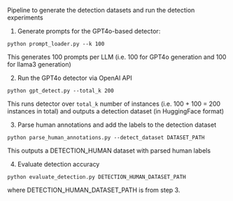 Pipeline to generate the detection datasets and run the detection experiments

1. Generate prompts for the GPT4o-based detector:
```
python prompt_loader.py --k 100
```
This generates 100 prompts per LLM (i.e. 100 for GPT4o generation and 100 for llama3 generation) 

2. Run the GPT4o detector via OpenAI API
```
python gpt_detect.py --total_k 200
```
This runs detector over `total_k` number of instances (i.e. 100 + 100 = 200 instances in total) and outputs a detection dataset (in HuggingFace format)

3. Parse human annotations and add the labels to the detection dataset
```
python parse_human_annotations.py --detect_dataset DATASET_PATH
```
This outputs a DETECTION_HUMAN dataset with parsed human labels

4. Evaluate detection accuracy
```
python evaluate_detection.py DETECTION_HUMAN_DATASET_PATH
```
where DETECTION_HUMAN_DATASET_PATH is from step 3.




